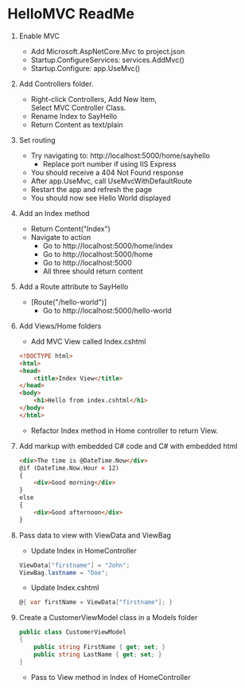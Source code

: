 ﻿# HelloMVC ReadMe

1. Enable MVC
    - Add Microsoft.AspNetCore.Mvc to project.json
    - Startup.ConfigureServices: services.AddMvc()
    - Startup.Configure: app.UseMvc()

2. Add Controllers folder.
    - Right-click Controllers, Add New Item,  
      Select MVC Controller Class.
    - Rename Index to SayHello
    - Return Content as text/plain

3. Set routing
    - Try navigating to: http://localhost:5000/home/sayhello
        + Replace port number if using IIS Express
    - You should receive a 404 Not Found response
    - After app.UseMvc, call UseMvcWithDefaultRoute
    - Restart the app and refresh the page
    - You should now see Hello World displayed

4. Add an Index method
    - Return Content("Index")
    - Navigate to action
        + Go to http://localhost:5000/home/index
        + Go to http://localhost:5000/home
        + Go to http://localhost:5000
        + All three should return content

5. Add a Route attribute to SayHello
    - [Route("/hello-world")]
        + Go to http://localhost:5000/hello-world

6. Add Views/Home folders
    - Add MVC View called Index.cshtml
    
    ```html
    <!DOCTYPE html>
    <html>
    <head>
        <title>Index View</title>
    </head>
    <body>
        <h1>Hello from index.cshtml</h1>
    </body>
    </html>
    ```

    - Refactor Index method in Home controller 
      to return View.

7. Add markup with embedded C# code 
   and C# with embedded html

    ```html
    <div>The time is @DateTime.Now</div>
    @if (DateTime.Now.Hour < 12)
    {
        <div>Good morning</div>
    }
    else
    {
        <div>Good afternoon</div>
    }
    ```

8. Pass data to view with ViewData and ViewBag
    - Update Index in HomeController

    ```csharp
    ViewData["firstname"] = "John";
    ViewBag.lastname = "Doe";
    ```

    - Update Index.cshtml

    ```csharp
    @{ var firstName = ViewData["firstname"]; }
    ```

9. Create a CustomerViewModel class in a Models folder

    ```csharp
    public class CustomerViewModel
    {
        public string FirstName { get; set; }
        public string LastName { get; set; }
    }
    ```

    - Pass to View method in Index of HomeController

